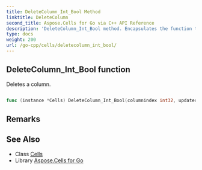 ```yaml
---
title: DeleteColumn_Int_Bool Method 
linktitle: DeleteColumn
second_title: Aspose.Cells for Go via C++ API Reference
description: 'DeleteColumn_Int_Bool method. Encapsulates the function that represents deletecolumn in Go.'
type: docs
weight: 200
url: /go-cpp/cells/deletecolumn_int_bool/
---
```


## DeleteColumn_Int_Bool function

Deletes a column.

```go

func (instance *Cells) DeleteColumn_Int_Bool(columnindex int32, updatereference bool)  error

```

## Remarks


## See Also

* Class [Cells](../)
* Library [Aspose.Cells for Go](../../)
